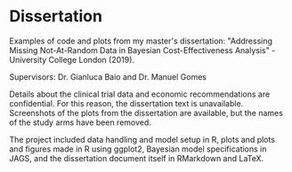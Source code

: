 # Dissertation
Examples of code and plots from my master's dissertation: "Addressing Missing Not-At-Random Data in Bayesian Cost-Effectiveness Analysis" - University College London (2019).

Supervisors: Dr. Gianluca Baio and Dr. Manuel Gomes

Details about the clinical trial data and economic recommendations are confidential. For this reason, the dissertation text is unavailable. Screenshots of the plots from the dissertation are available, but the names of the study arms have been removed.

The project included data handling and model setup in R, plots and plots and figures made in R using ggplot2, Bayesian model specifications in JAGS, and the dissertation document itself in RMarkdown and LaTeX.

